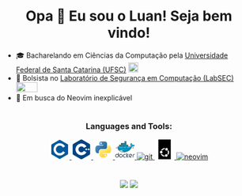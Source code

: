 <h1 align="center">
  Opa 👋 Eu sou o Luan! Seja bem vindo!
</h1>

- 🎓 Bacharelando em Ciências da Computação pela [Universidade Federal de Santa Catarina (UFSC)](https://ufsc.br/) <img src="https://iconape.com/wp-content/png_logo_vector/u-f-s-c-universidade-federal-de-santa-catarina-logo.png" width="20" height="20"/>
- 🔐 Bolsista no [Laboratório de Segurança em Computação (LabSEC)](https://labsec.ufsc.br/) <img src="https://labsec.ufsc.br/files/2022/05/labsec-icon-150x60.png" width="43" height="20"/>
- 🔎 Em busca do Neovim inexplicável

#

<h3 align="center">Languages and Tools:</h3>
<p align="center"> 
  <a href="https://www.cprogramming.com/" target="_blank" rel="noreferrer"> 
    <img src="https://raw.githubusercontent.com/devicons/devicon/master/icons/c/c-plain.svg" alt="c" width="40" height="40"/>
  </a> 
  <a href="https://en.cppreference.com/w/" target="_blank" rel="noreferrer">
    <img src="https://raw.githubusercontent.com/devicons/devicon/master/icons/cplusplus/cplusplus-plain.svg" alt="cplusplus" width="40" height="40"/> 
  </a> 
  <a href="https://www.python.org" target="_blank" rel="noreferrer"> 
    <img src="https://raw.githubusercontent.com/devicons/devicon/master/icons/python/python-original.svg" alt="python" width="40" height="40"/> 
  </a>
  <a href="https://www.docker.com/" target="_blank" rel="noreferrer"> 
    <img src="https://raw.githubusercontent.com/devicons/devicon/master/icons/docker/docker-original-wordmark.svg" alt="docker" width="40" height="40"/> 
  </a> 
  <a href="https://git-scm.com/" target="_blank" rel="noreferrer"> 
    <img src="https://www.vectorlogo.zone/logos/git-scm/git-scm-icon.svg" alt="git" width="40" height="40"/> 
  </a> 
  <a href="https://ubuntu.com/" target="_blank" rel="noreferrer">
    <img src="https://raw.githubusercontent.com/devicons/devicon/master/icons/ubuntu/ubuntu-plain.svg" alt="ubuntu" width="40" height="40"/>
  </a>
  <a href="https://neovim.io/" target="_blank" rel="noreferrer">
    <img src="https://www.vectorlogo.zone/logos/neovimio/neovimio-icon.svg" alt="neovim" width="40" height="40"/>
  </a>
</p>

#

<div align="center"> 
  <img height="180em" src="https://github-readme-stats.vercel.app/api?username=Luuls&theme=github_dark&show_icons=true">
  <img height="180em" src="https://github-readme-stats.vercel.app/api/top-langs/?username=Luuls&layout=donut&langs_count=5&theme=github_dark&hide=vhdl">
</div>
